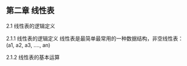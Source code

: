 ## 第二章 线性表

2.1 线性表的逻辑定义

2.1.1 线性表的逻辑定义
线性表是最简单最常用的一种数据结构，非空线性表： (a1, a2, a3, ...., an)

2.1.2 线性表的基本运算
